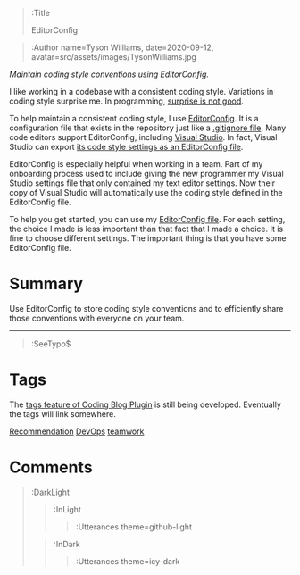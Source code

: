 > :Title
>
> EditorConfig

> :Author name=Tyson Williams,
>         date=2020-09-12,
>         avatar=src/assets/images/TysonWilliams.jpg

_Maintain coding style conventions using EditorConfig._

I like working in a codebase with a consistent coding style.  Variations in coding style surprise me.  In programming, [surprise is not good](https://en.wikipedia.org/wiki/Principle_of_least_astonishment).

To help maintain a consistent coding style, I use [EditorConfig](https://editorconfig.org/).  It is a configuration file that exists in the repository just like a [.gitignore file](https://git-scm.com/docs/gitignore).  Many code editors support EditorConfig, including [Visual Studio](https://docs.microsoft.com/en-us/visualstudio/ide/create-portable-custom-editor-options).  In fact, Visual Studio can export [its code style settings as an EditorConfig file](https://docs.microsoft.com/en-us/visualstudio/ide/code-styles-and-code-cleanup#code-styles-in-editorconfig-files).

EditorConfig is especially helpful when working in a team.  Part of my onboarding process used to include giving the new programmer my Visual Studio settings file that only contained my text editor settings.  Now their copy of Visual Studio will automatically use the coding style defined in the EditorConfig file.

To help you get started, you can use my [EditorConfig file](src/assets/text/.editorconfig).  For each setting, the choice I made is less important than that fact that I made a choice.  It is fine to choose different settings.  The important thing is that you have some EditorConfig file.

# Summary

Use EditorConfig to store coding style conventions and to efficiently share those conventions with everyone on your team.

---

> :SeeTypo$

# Tags

The [tags feature of Coding Blog Plugin](https://connect-platform.github.io/coding-blog-plugin/tags) is still being developed.  Eventually the tags will link somewhere.

[Recommendation](:Tag) [DevOps](:Tag) [teamwork](:Tag)

# Comments

> :DarkLight
> > :InLight
> >
> > > :Utterances theme=github-light
>
> > :InDark
> >
> > > :Utterances theme=icy-dark
